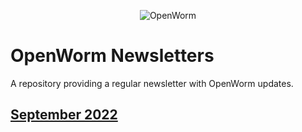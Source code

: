 <p align="center"><img src="http://www.openworm.org/img/OpenWormLogo.png" alt="OpenWorm"/></p>

# OpenWorm Newsletters

A repository providing a regular newsletter with OpenWorm updates.

## **[September 2022](September2022.md)**
